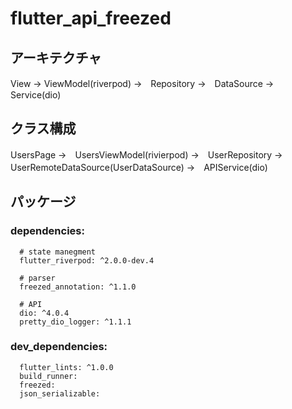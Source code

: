 # flutter_api_freezed

## アーキテクチャ
View → ViewModel(riverpod) →　Repository →　DataSource →　Service(dio)

## クラス構成
UsersPage →　UsersViewModel(rivierpod) →　UserRepository →　UserRemoteDataSource(UserDataSource) →　APIService(dio)

## パッケージ

### dependencies:
```
  # state manegment
  flutter_riverpod: ^2.0.0-dev.4

  # parser
  freezed_annotation: ^1.1.0

  # API
  dio: ^4.0.4
  pretty_dio_logger: ^1.1.1
```


### dev_dependencies:
```
  flutter_lints: ^1.0.0
  build_runner:
  freezed:
  json_serializable:
```  
